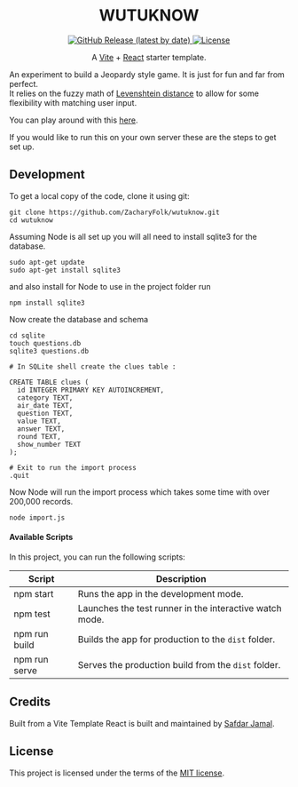 <h1 align="center">
WUTUKNOW
</h1>

<p align="center">
  <a href="https://github.com/">
    <img src="https://img.shields.io/github/v/release/SafdarJamal/vite-template-react" alt="GitHub Release (latest by date)" />
  </a>
  <a href="https://github.com/SafdarJamal/vite-template-react/blob/main/LICENSE">
    <img src="https://img.shields.io/github/license/SafdarJamal/vite-template-react" alt="License" />
  </a>
</p>

<p align="center">
    A <a href="https://vitejs.dev">Vite</a> + <a href="https://react.dev">React</a> starter template.
</p>

An experiment to build a Jeopardy style game. It is just for fun and far from perfect.  
It relies on the fuzzy math of [ Levenshtein distance](https://en.wikipedia.org/wiki/Levenshtein_distance) to allow for some flexibility with matching user input.  

You can play around with this [here](https://wutuknow.folk.codes).

If you would like to run this on your own server these are the steps to get set up. 

## Development


To get a local copy of the code, clone it using git:

```
git clone https://github.com/ZacharyFolk/wutuknow.git
cd wutuknow
```

Assuming Node is all set up you will all need to install sqlite3 for the database.

```
sudo apt-get update
sudo apt-get install sqlite3
```

and also install for Node to use in the project folder run

```
npm install sqlite3
```

Now create the database and schema 

```
cd sqlite
touch questions.db
sqlite3 questions.db

# In SQLite shell create the clues table : 

CREATE TABLE clues (
  id INTEGER PRIMARY KEY AUTOINCREMENT,
  category TEXT,
  air_date TEXT,
  question TEXT,
  value TEXT,
  answer TEXT,
  round TEXT,
  show_number TEXT
);

# Exit to run the import process
.quit
```

Now Node will run the import process which takes some time with over 200,000 records.

```
node import.js
```



#### Available Scripts

In this project, you can run the following scripts:

| Script        | Description                                             |
| ------------- | ------------------------------------------------------- |
| npm start     | Runs the app in the development mode.                   |
| npm test      | Launches the test runner in the interactive watch mode. |
| npm run build | Builds the app for production to the `dist` folder.     |
| npm run serve | Serves the production build from the `dist` folder.     |

## Credits

Built from a Vite Template React is built and maintained by [Safdar Jamal](https://safdarjamal.github.io).

## License

This project is licensed under the terms of the [MIT license](https://github.com/SafdarJamal/vite-template-react/blob/main/LICENSE).
